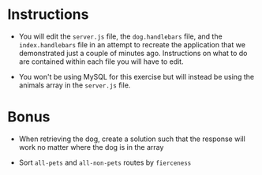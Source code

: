 # Instructions

- You will edit the `server.js` file, the `dog.handlebars` file, and the `index.handlebars` file in an attempt to recreate the application that we demonstrated just a couple of minutes ago. Instructions on what to do are contained within each file you will have to edit.

- You won't be using MySQL for this exercise but will instead be using the animals array in the `server.js` file.

# Bonus

- When retrieving the dog, create a solution such that the response will work no matter where the dog is in the array

- Sort `all-pets` and `all-non-pets` routes by `fierceness`
